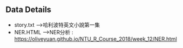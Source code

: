## Data Details
* story.txt -->哈利波特英文小說第一集
* NER.HTML -->NER分析 :  https://oliveyuan.github.io/NTU_R_Course_2018/week_12/NER.html
